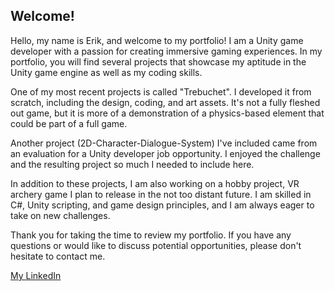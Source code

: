 ## Welcome!

Hello, my name is Erik, and welcome to my portfolio! I am a Unity game developer with a passion for creating immersive gaming experiences. In my portfolio, you will find several projects that showcase my aptitude in the Unity game engine as well as my coding skills.

One of my most recent projects is called "Trebuchet". I developed it from scratch, including the design, coding, and art assets. It's not a fully fleshed out game, but it is more of a demonstration of a physics-based element that could be part of a full game.

Another project (2D-Character-Dialogue-System) I've included came from an evaluation for a Unity developer job opportunity. I enjoyed the challenge and the resulting project so much I needed to include here.

In addition to these projects, I am also working on a hobby project, VR archery game I plan to release in the not too distant future. I am skilled in C#, Unity scripting, and game design principles, and I am always eager to take on new challenges.

Thank you for taking the time to review my portfolio. If you have any questions or would like to discuss potential opportunities, please don't hesitate to contact me.


[My LinkedIn](https://www.linkedin.com/in/erik-davis-949486102?lipi=urn%3Ali%3Apage%3Ad_flagship3_profile_view_base_contact_details%3BsWpo3Gk5SUu38%2B0b5eWfXg%3D%3D)
